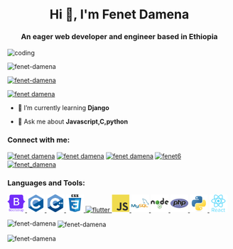 <h1 align="center">Hi 👋, I'm Fenet Damena</h1>
<h3 align="center">An eager web developer and engineer based in Ethiopia</h3>
<img align="center" alt="coding"  width="880"  height="420" src="https://image.lexica.art/full_jpg/eb14e2bc-8f78-4629-beff-4cb9a82076d4">

<p align="left"> <img src="https://komarev.com/ghpvc/?username=fenet-damena&label=Profile%20views&color=0e75b6&style=flat" alt="fenet-damena" /> </p>

<p align="left"> <a href="https://github.com/ryo-ma/github-profile-trophy"><img src="https://github-profile-trophy.vercel.app/?username=fenet-damena" alt="fenet-damena" /></a> </p>

<p align="left"> <a href="https://twitter.com/fenet damena" target="blank"><img src="https://img.shields.io/twitter/follow/fenet damena?logo=twitter&style=for-the-badge" alt="fenet damena" /></a> </p>

- 🌱 I’m currently learning **Django**

- 💬 Ask me about **Javascript,C,python**

<h3 align="left">Connect with me:</h3>
<p align="left">
<a href="https://twitter.com/fenet damena" target="blank"><img align="center" src="https://raw.githubusercontent.com/rahuldkjain/github-profile-readme-generator/master/src/images/icons/Social/twitter.svg" alt="fenet damena" height="30" width="40" /></a>
<a href="https://linkedin.com/in/fenet damena" target="blank"><img align="center" src="https://raw.githubusercontent.com/rahuldkjain/github-profile-readme-generator/master/src/images/icons/Social/linked-in-alt.svg" alt="fenet damena" height="30" width="40" /></a>
<a href="https://www.hackerrank.com/fenet damena" target="blank"><img align="center" src="https://raw.githubusercontent.com/rahuldkjain/github-profile-readme-generator/master/src/images/icons/Social/hackerrank.svg" alt="fenet damena" height="30" width="40" /></a>
<a href="https://codeforces.com/profile/fenet6" target="blank"><img align="center" src="https://raw.githubusercontent.com/rahuldkjain/github-profile-readme-generator/master/src/images/icons/Social/codeforces.svg" alt="fenet6" height="30" width="40" /></a>
<a href="https://www.leetcode.com/fenet_damena" target="blank"><img align="center" src="https://raw.githubusercontent.com/rahuldkjain/github-profile-readme-generator/master/src/images/icons/Social/leet-code.svg" alt="fenet_damena" height="30" width="40" /></a>
</p>

<h3 align="left">Languages and Tools:</h3>
<p align="left"> <a href="https://getbootstrap.com" target="_blank" rel="noreferrer"> <img src="https://raw.githubusercontent.com/devicons/devicon/master/icons/bootstrap/bootstrap-plain-wordmark.svg" alt="bootstrap" width="40" height="40"/> </a> <a href="https://www.cprogramming.com/" target="_blank" rel="noreferrer"> <img src="https://raw.githubusercontent.com/devicons/devicon/master/icons/c/c-original.svg" alt="c" width="40" height="40"/> </a> <a href="https://www.w3schools.com/cpp/" target="_blank" rel="noreferrer"> <img src="https://raw.githubusercontent.com/devicons/devicon/master/icons/cplusplus/cplusplus-original.svg" alt="cplusplus" width="40" height="40"/> </a> <a href="https://www.w3schools.com/css/" target="_blank" rel="noreferrer"> <img src="https://raw.githubusercontent.com/devicons/devicon/master/icons/css3/css3-original-wordmark.svg" alt="css3" width="40" height="40"/> </a> <a href="https://flutter.dev" target="_blank" rel="noreferrer"> <img src="https://www.vectorlogo.zone/logos/flutterio/flutterio-icon.svg" alt="flutter" width="40" height="40"/> </a> <a href="https://developer.mozilla.org/en-US/docs/Web/JavaScript" target="_blank" rel="noreferrer"> <img src="https://raw.githubusercontent.com/devicons/devicon/master/icons/javascript/javascript-original.svg" alt="javascript" width="40" height="40"/> </a> <a href="https://www.mysql.com/" target="_blank" rel="noreferrer"> <img src="https://raw.githubusercontent.com/devicons/devicon/master/icons/mysql/mysql-original-wordmark.svg" alt="mysql" width="40" height="40"/> </a> <a href="https://nodejs.org" target="_blank" rel="noreferrer"> <img src="https://raw.githubusercontent.com/devicons/devicon/master/icons/nodejs/nodejs-original-wordmark.svg" alt="nodejs" width="40" height="40"/> </a> <a href="https://www.php.net" target="_blank" rel="noreferrer"> <img src="https://raw.githubusercontent.com/devicons/devicon/master/icons/php/php-original.svg" alt="php" width="40" height="40"/> </a> <a href="https://www.python.org" target="_blank" rel="noreferrer"> <img src="https://raw.githubusercontent.com/devicons/devicon/master/icons/python/python-original.svg" alt="python" width="40" height="40"/> </a> <a href="https://reactjs.org/" target="_blank" rel="noreferrer"> <img src="https://raw.githubusercontent.com/devicons/devicon/master/icons/react/react-original-wordmark.svg" alt="react" width="40" height="40"/> </a> </p>

<p><img align="left" src="https://github-readme-stats.vercel.app/api/top-langs?username=fenet-damena&show_icons=true&locale=en&layout=compact" alt="fenet-damena" /></p>

<p>&nbsp;<img align="center" src="https://github-readme-stats.vercel.app/api?username=fenet-damena&show_icons=true&locale=en" alt="fenet-damena" /></p>

<p><img align="center" src="https://github-readme-streak-stats.herokuapp.com/?user=fenet-damena&" alt="fenet-damena" /></p>

